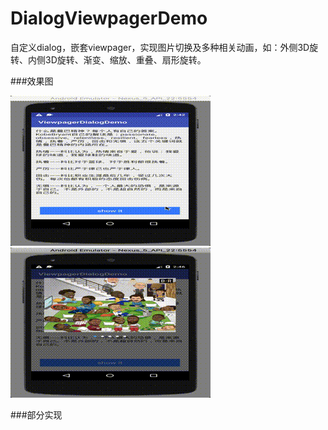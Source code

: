 # DialogViewpagerDemo
自定义dialog，嵌套viewpager，实现图片切换及多种相关动画，如：外侧3D旋转、内侧3D旋转、渐变、缩放、重叠、扇形旋转。

###效果图

![image](效果01.gif)
![image](效果02.gif)

###部分实现
